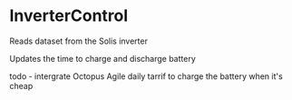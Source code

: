 # InverterControl

Reads dataset from the Solis inverter

Updates the time to charge and discharge battery

todo - intergrate Octopus Agile daily tarrif to charge the battery when it's cheap
